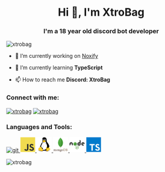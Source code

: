 <h1 align="center">Hi 👋, I'm XtroBag</h1>
<h3 align="center">I'm a 18 year old discord bot developer</h3>

<p align="left"> <img src="https://komarev.com/ghpvc/?username=xtrobag&label=Profile%20views&color=0e75b6&style=flat" alt="xtrobag" /> </p>

- 🔭 I’m currently working on [Noxify](https://github.com/XtroBag/Noxify)

- 🌱 I’m currently learning **TypeScript**

- 📫 How to reach me **Discord: XtroBag**

<h3 align="left">Connect with me:</h3>
<p align="left">
<a href="https://instagram.com/xtrobag" target="blank"><img align="center" src="https://raw.githubusercontent.com/rahuldkjain/github-profile-readme-generator/master/src/images/icons/Social/instagram.svg" alt="xtrobag" height="30" width="40" /></a>
<a href="https://www.youtube.com/c/xtrobag" target="blank"><img align="center" src="https://raw.githubusercontent.com/rahuldkjain/github-profile-readme-generator/master/src/images/icons/Social/youtube.svg" alt="xtrobag" height="30" width="40" /></a>
</p>

<h3 align="left">Languages and Tools:</h3>
<p align="left"> <a href="https://git-scm.com/" target="_blank" rel="noreferrer"> <img src="https://www.vectorlogo.zone/logos/git-scm/git-scm-icon.svg" alt="git" width="40" height="40"/> </a> <a href="https://developer.mozilla.org/en-US/docs/Web/JavaScript" target="_blank" rel="noreferrer"> <img src="https://raw.githubusercontent.com/devicons/devicon/master/icons/javascript/javascript-original.svg" alt="javascript" width="40" height="40"/> </a> <a href="https://www.linux.org/" target="_blank" rel="noreferrer"> <img src="https://raw.githubusercontent.com/devicons/devicon/master/icons/linux/linux-original.svg" alt="linux" width="40" height="40"/> </a> <a href="https://www.mongodb.com/" target="_blank" rel="noreferrer"> <img src="https://raw.githubusercontent.com/devicons/devicon/master/icons/mongodb/mongodb-original-wordmark.svg" alt="mongodb" width="40" height="40"/> </a> <a href="https://nodejs.org" target="_blank" rel="noreferrer"> <img src="https://raw.githubusercontent.com/devicons/devicon/master/icons/nodejs/nodejs-original-wordmark.svg" alt="nodejs" width="40" height="40"/> </a> <a href="https://www.typescriptlang.org/" target="_blank" rel="noreferrer"> <img src="https://raw.githubusercontent.com/devicons/devicon/master/icons/typescript/typescript-original.svg" alt="typescript" width="40" height="40"/> </a> </p>

<p><img align="center" src="https://github-readme-stats.vercel.app/api/top-langs?username=xtrobag&show_icons=true&locale=en&layout=compact" alt="xtrobag" /></p>
